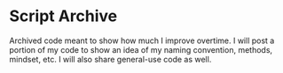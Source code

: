 # Script Archive

Archived code meant to show how much I improve overtime. I will post a portion of my code to show an idea of my naming convention, methods, mindset, etc. I will also share general-use code as well.
